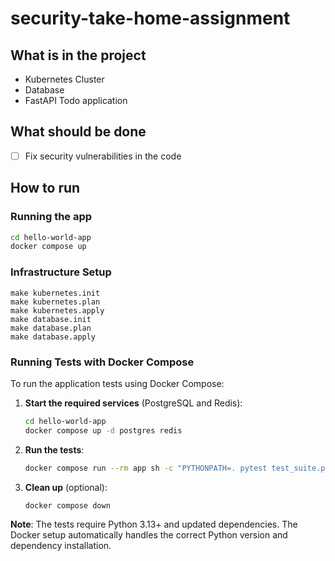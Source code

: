 # security-take-home-assignment

## What is in the project
- Kubernetes Cluster
- Database
- FastAPI Todo application

## What should be done
- [ ] Fix security vulnerabilities in the code

## How to run

### Running the app
```bash
cd hello-world-app
docker compose up
```


### Infrastructure Setup
```
make kubernetes.init
make kubernetes.plan
make kubernetes.apply
make database.init
make database.plan
make database.apply
```

### Running Tests with Docker Compose

To run the application tests using Docker Compose:

1. **Start the required services** (PostgreSQL and Redis):
   ```bash
   cd hello-world-app
   docker compose up -d postgres redis
   ```

2. **Run the tests**:
   ```bash
   docker compose run --rm app sh -c "PYTHONPATH=. pytest test_suite.py -v"
   ```

3. **Clean up** (optional):
   ```bash
   docker compose down
   ```

**Note**: The tests require Python 3.13+ and updated dependencies. The Docker setup automatically handles the correct Python version and dependency installation.
